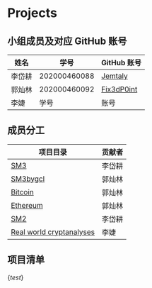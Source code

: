# Projects

## 小组成员及对应 GitHub 账号

| 姓名 | 学号 | GitHub 账号 |
| --- | --- | --- |
| 李岱耕 | 202000460088 | [Jemtaly](https://github.com/Jemtaly) |
| 郭灿林 | 202000460092 | [Fix3dP0int](https://github.com/Fix3dP0int) |
| 李婕 | 学号 | 账号 |

## 成员分工

| 项目目录 | 贡献者 |
| --- | --- |
| [SM3](SM3) | 李岱耕 |
| [SM3bygcl](SM3bygcl) | 郭灿林 |
| [Bitcoin](Bitcoin) | 郭灿林 |
| [Ethereum](Ethereum) | 郭灿林 |
| [SM2](SM2) | 李岱耕 |
| [Real world cryptanalyses](Real%20world%20cryptanalyses) | 李婕 |

## 项目清单
$\{test\}$
